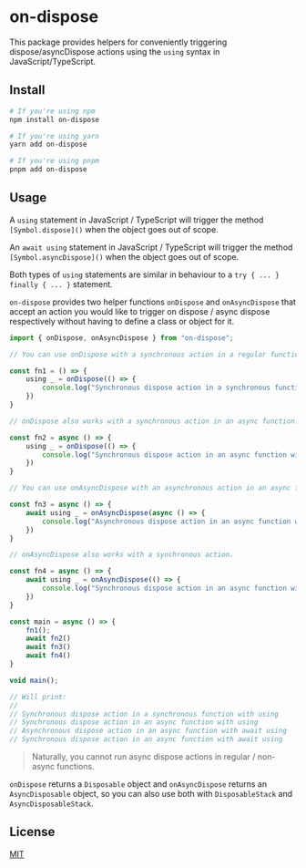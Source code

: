 # on-dispose

This package provides helpers for conveniently triggering dispose/asyncDispose
actions using the `using` syntax in JavaScript/TypeScript.

## Install

```sh
# If you're using npm
npm install on-dispose

# If you're using yarn
yarn add on-dispose

# If you're using pnpm
pnpm add on-dispose
```

## Usage

A `using` statement in JavaScript / TypeScript will trigger the method
`[Symbol.dispose]()` when the object goes out of scope.

An `await using` statement in JavaScript / TypeScript will trigger the method
`[Symbol.asyncDispose]()` when the object goes out of scope.

Both types of `using` statements are similar in behaviour to a
`try { ... } finally { ... }` statement.

`on-dispose` provides two helper functions `onDispose` and `onAsyncDispose` that
accept an action you would like to trigger on dispose / async dispose
respectively without having to define a class or object for it.

```ts
import { onDispose, onAsyncDispose } from "on-dispose";

// You can use onDispose with a synchronous action in a regular function.

const fn1 = () => {
    using _ = onDispose(() => {
        console.log("Synchronous dispose action in a synchronous function with using");
    })
}

// onDispose also works with a synchronous action in an async function.

const fn2 = async () => {
    using _ = onDispose(() => {
        console.log("Synchronous dispose action in an async function with using")
    })
}

// You can use onAsyncDispose with an asynchronous action in an async function.

const fn3 = async () => {
    await using _ = onAsyncDispose(async () => {
        console.log("Asynchronous dispose action in an async function with await using")
    })
}

// onAsyncDispose also works with a synchronous action.

const fn4 = async () => {
    await using _ = onAsyncDispose(() => {
        console.log("Synchronous dispose action in an async function with await using")
    })
}

const main = async () => {
    fn1();
    await fn2()
    await fn3()
    await fn4()
}

void main();

// Will print:
//
// Synchronous dispose action in a synchronous function with using
// Synchronous dispose action in an async function with using
// Asynchronous dispose action in an async function with await using
// Synchronous dispose action in an async function with await using
```

> Naturally, you cannot run async dispose actions in regular / non-async
functions.

`onDispose` returns a `Disposable` object and `onAsyncDispose` returns an
`AsyncDisposable` object, so you can also use both with `DisposableStack` and
`AsyncDisposableStack`.

## License

[MIT](./LICENSE)
